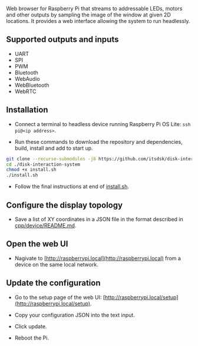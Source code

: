 Web browser for Raspberry Pi that streams to addressable LEDs, motors and other outputs by sampling the image of the window at given 2D locations. It provides a web interface allowing the system to run headlessly.

## Supported outputs and inputs

- UART
- SPI
- PWM
- Bluetooth
- WebAudio
- WebBluetooth
- WebRTC

## Installation

- Connect a terminal to headless device running Raspberry Pi OS Lite: `ssh pi@<ip address>`.

- Run these commands to download the repository and dependencies, build, install and add to start up.

```bash
git clone --recurse-submodules -j8 https://github.com/itsdsk/disk-interaction-system.git
cd ./disk-interaction-system
chmod +x install.sh
./install.sh
```

- Follow the final instructions at end of [install.sh](install.sh).

## Configure the display topology

- Save a list of XY coordinates in a JSON file in the format described in [cpp/device/README.md](cpp/device/README.md).

## Open the web UI

- Nagivate to [http://raspberrypi.local](http://raspberrypi.local) from a device on the same local network.

## Update the configuration

- Go to the setup page of the web UI: [http://raspberrypi.local/setup](http://raspberrypi.local/setup).

- Copy your configuration JSON into the text input.

- Click update.

- Reboot the Pi.
